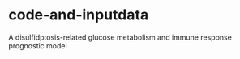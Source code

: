 # code-and-inputdata
A disulfidptosis-related glucose metabolism and immune response prognostic model
